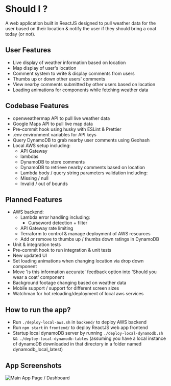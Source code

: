 # Should I ?
A web application built in ReactJS designed to pull weather data for the user based on their location & notify the user if they should bring a coat today (or not).<br>

## User Features

- Live display of weather information based on location
- Map display of user's location
- Comment system to write & display comments from users
- Thumbs up or down other users' comments
- View nearby comments submitted by other users based on location
- Loading animations for components while fetching weather data

## Codebase Features

- openweathermap API to pull live weather data
- Google Maps API to pull live map data
- Pre-commit hook using husky with ESLint & Prettier
- .env environment variables for API keys
- Query DynamoDB to grab nearby user comments using Geohash
- Local AWS setup including:
    - API Gateway
    - lambdas
    - DynamoDB to store comments
    - DynamoDB to retrieve nearby comments based on location
    - Lambda body / query string parameters validation including:
    - Missing / null
    - Invalid / out of bounds

## Planned Features

- AWS backend:
    - Lambda error handling including:
        - Curseword detection + filter
    - API Gateway rate limiting
    - Terraform to control & manage deployment of AWS resources
    - Add or remove to thumbs up / thumbs down ratings in DynamoDB
- Unit & integration tests
- Pre-commit hook to run integration & unit tests
- New updated UI
- Set loading animations when changing location via drop down component 
- Move 'Is this information accurate' feedback option into 'Should you wear a coat' component
- Background footage changing based on weather data
- Mobile support / support for different screen sizes
- Watchman for hot reloading/deployment of local aws services


## How to run the app?

- Run `./deploy-local-aws.sh` in `backend/` to deploy AWS backend
- Run `npm start` in `frontend/` to deploy ReactJS web app frontend
- Startup local dynamoDB server by running `./deploy-local-dynamodb.sh && ./deploy-local-dynamodb-tables` (assuming you have a local instance of dynamoDB downloaded in that directory in a folder named dynamodb_local_latest)

## App Screenshots

![Main App Page / Dashboard](app-screenshots/dashboard-08-07-2024.png)
